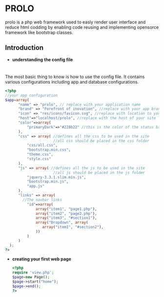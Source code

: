 # PROLO
prolo is a php web framework used to easly render user interface and reduce html codding by enabling code reusing and implementing opensorce framework like bootstrap classes.
## Introduction

* **understanding the config file**
#
The most basic thing to know is how to use the config file. It contains various configurations including app and database configurations.

  ```php
  <?php
  //your app configuration
  $app=array(
        "name" => "prolo", // replace with your application name
        "brand" => "Forefront of inovation", //replace with your app brand
        "icon" => "res/icons/favicon.svg", //replace with location to your website favicon
        "host"=>"localhost/prolo", //replace with the host of your site
        "color"=>array(
            "primaryDark"=>"#228b22" //this is the color of the status bar of mobile devices
        ),
        "css" => array( //defines all the css to be used in the site
                        //all css should be placed in the css folder
            "css/all.css",
            "bootstrap.min.css",
            "theme.css",
            "style.css"
        ),
        "js" => array( //defines all the js to be used in the site
                        //all js should be placed in the js folder
            "jquery-3.3.1.slim.min.js",
            "bootstrap.min.js",
            "app.js"
        ),
        "links" => array(
          //The navbar links
            "id"=>array(
                array("item1", "page1.php"),
                array("item2", "page2.php"),
                array("item3", "#section1"),
                array("Dropdown", array(
                   array("item1", "#section2"),
                ))
            )
        )
    );
  ?>
  ```
  
* **creating your first web page**

  ```php
  <?php
  require 'view.php';
  $page=new Page();
  $page->start("home");
  $page->end();
  ?>
  ```
